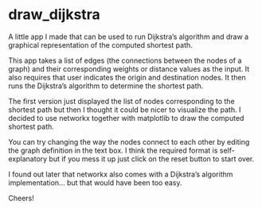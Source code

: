 # draw_dijkstra
A little app I made that can be used to run Dijkstra’s algorithm and draw a graphical representation of the computed shortest path.

This app takes a list of edges (the connections between the nodes of a graph) and their corresponding weights or distance values as the input. It also requires that user indicates the origin and destination nodes. It then runs the Dijkstra’s algorithm to determine the shortest path.
 
The first version just displayed the list of nodes corresponding to the shortest path but then I thought it could be nicer to visualize the path. I decided to use networkx together with matplotlib to draw the computed shortest path. 
 
You can try changing the way the nodes connect to each other by editing the graph definition in the text box. I think the required format is self-explanatory but if you mess it up just click on the reset button to start over.

I found out later that networkx also comes with a Dijkstra’s algorithm implementation... but that would have been too easy. 

Cheers!
